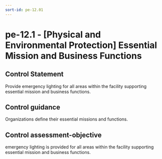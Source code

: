 ```yaml
---
sort-id: pe-12.01
---
```


# pe-12.1 - \[Physical and Environmental Protection\] Essential Mission and Business Functions

## Control Statement

Provide emergency lighting for all areas within the facility supporting essential mission and business functions.

## Control guidance

Organizations define their essential missions and functions.

## Control assessment-objective

emergency lighting is provided for all areas within the facility supporting essential mission and business functions.
